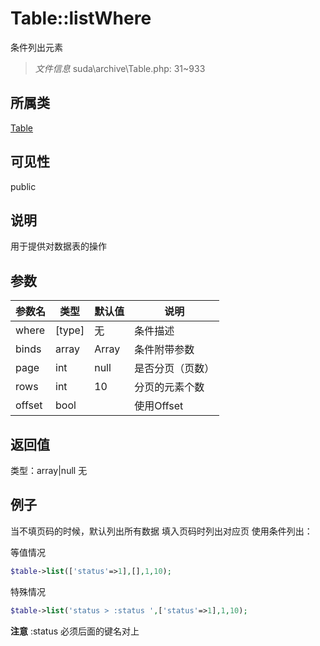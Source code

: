 # Table::listWhere
条件列出元素
> *文件信息* suda\archive\Table.php: 31~933
## 所属类 

[Table](../Table.md)

## 可见性

  public  
## 说明


用于提供对数据表的操作


## 参数

| 参数名 | 类型 | 默认值 | 说明 |
|--------|-----|-------|-------|
| where |  [type] | 无 |  条件描述 |
| binds |  array | Array |  条件附带参数 |
| page |  int | null |  是否分页（页数） |
| rows |  int | 10 |  分页的元素个数 |
| offset |  bool |  |  使用Offset |

## 返回值
类型：array|null
无

## 例子


当不填页码的时候，默认列出所有数据
填入页码时列出对应页
使用条件列出：

等值情况
```php
$table->list(['status'=>1],[],1,10);
```

特殊情况
```php
$table->list('status > :status ',['status'=>1],1,10);
```
**注意** :status 必须后面的键名对上